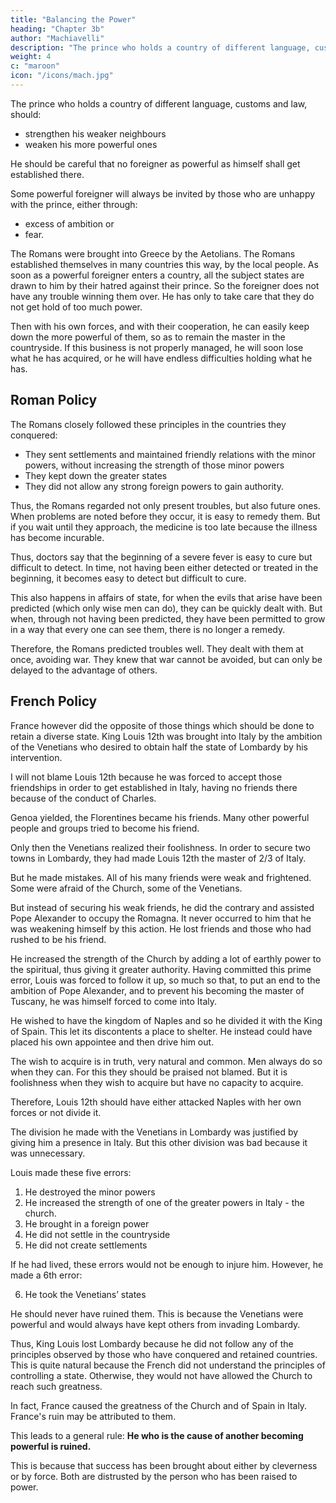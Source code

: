 ```yaml
---
title: "Balancing the Power"
heading: "Chapter 3b"
author: "Machiavelli"
description: "The prince who holds a country of different language, customs and law, should strengthen his weaker neighbours weaken his more powerful ones"
weight: 4
c: "maroon"
icon: "/icons/mach.jpg"
---
```




The prince who holds a country of different language, customs and law, should:
- strengthen his weaker neighbours
- weaken his more powerful ones

He should be careful that no foreigner as powerful as himself shall get established there. 

Some powerful foreigner will always be invited by those who are unhappy with the prince, either through:
- excess of ambition or
- fear. 

The Romans were brought into Greece by the Aetolians. The Romans established themselves in many countries this way, by the <!-- . , and in every other country where they established themselves, they were brought in by the --> local people. 
As soon as a powerful foreigner enters a country, all the subject states are drawn to him by their hatred against their  prince. So the foreigner does not have any trouble winning them over. <!--  to himself, for all of them quickly support the state which he has acquired there. --> He has only to take care that they do not get hold of too much power. 

Then with his own forces, and with their cooperation, he can easily keep down the more powerful of them, so as to remain the master in the countryside. If this business is not properly managed, he will soon lose what he has acquired, or he will have endless difficulties holding what he has.


## Roman Policy

The Romans closely followed these principles in the countries they conquered:
- They sent settlements and maintained friendly relations with the minor powers, without increasing the strength of those minor powers
- They kept down the greater states
- They did not allow any strong foreign powers to gain authority.

Thus, the Romans <!-- did in these instances what all careful princes ought to do, who have to --> regarded not only present troubles, but also future ones. When problems are noted before they occur, it is easy to remedy them. But if you wait until they approach, the medicine is too late because the illness has become incurable. 

Thus, doctors say that the beginning of a severe fever is easy to cure but difficult to detect. In time, not having been either detected or treated in the beginning, it becomes easy to detect but difficult to cure. 

This also happens in affairs of state, for when the evils that arise have been predicted (which only wise men can do), they can be quickly dealt with. But when, through not having been predicted, they have been permitted to grow in a way that every one can see them, there is no longer a remedy. 

Therefore, the Romans predicted troubles well. They dealt with them at once, avoiding war. <!-- , would not let them come to a head. --> They knew that war cannot be avoided, but can only be delayed to the advantage of others.


## French Policy

France however did the opposite of those things which should be done to retain a diverse state. King Louis 12th was brought into Italy by the ambition of the Venetians who desired to obtain half the state of Lombardy by his intervention. 

I will not blame Louis 12th because he was forced to accept those friendships in order to get established in Italy, having no friends there because of the conduct of Charles. 

Genoa yielded, the Florentines became his friends. Many other powerful people and groups tried to become his friend.

Only then the Venetians realized their foolishness.  In order to secure two towns in Lombardy, they had made Louis 12th the master of 2/3 of Italy.

But he made mistakes. All of his many friends were weak and frightened. Some were afraid of the Church, some of the Venetians. 

<!-- He would have succeeded very quickly in his design if in other matters he had not made some mistakes. The king, however, having acquired Lombardy got back at once the authority which the
previous king, Charles, had lost.  -->

<!-- Thus they would always have been forced to stand with him, and because of this he could easily have made himself secure against those who remained powerful. But he was no sooner in Milan than  -->

But instead of securing his weak friends, he did the contrary and assisted Pope Alexander to occupy the Romagna. It never occurred to him that he was weakening himself by this action. He lost friends and those who had rushed to be his friend. 

He increased the strength of the Church by adding a lot of earthly power to the spiritual, thus giving it greater authority. Having committed this prime error, Louis was forced to follow it up, so much so that, to put an end to the ambition of Pope Alexander, and to prevent his becoming the master of Tuscany, he was himself forced to come into Italy.

<!-- As if it were not enough to have given power to the Church, and to have lost his friends,  -->

He wished to have the kingdom of Naples and so he divided it with the King of Spain. This let its discontents a place to shelter. <!-- , and where he was the prime ruler in Italy he takes an associate, with the result that the ambitious of that country and the discontents of his own had somewhere to shelter.  --> He instead could have placed his own appointee and then drive him out. 

<!-- Whereas he could have left in the kingdom his own appointment as king, he drove him out, to put one there who was able to drive him, Louis, out in turn.  -->

The wish to acquire is in truth, very natural and common. Men always do so when they can. For this they should be praised not blamed. But it is foolishness when they wish to acquire but have no capacity to acquire. 

Therefore, Louis 12th should have either attacked Naples with her own forces or not divide it. 

The division he made with the Venetians in Lombardy was justified by giving him a presence in Italy.  But this other division was bad because it was unnecessary. 

Louis made these five errors:

1. He destroyed the minor powers
2. He increased the strength of one of the greater powers in Italy - the church.
3. He brought in a foreign power
4. He did not settle in the countryside
5. He did not create settlements

If he had lived, these errors would not be enough to injure him. However, he made a 6th error:

6. He took the Venetians’ states

He should never have ruined them. This is because the Venetians were powerful and would always have kept others from invading Lombardy.

Thus, King Louis lost Lombardy because he did not follow any of the principles observed by those who have conquered and retained countries. This is quite natural because the French did not understand the principles of controlling a state. Otherwise, they would not have allowed the Church to reach such greatness. 

In fact, France caused the greatness of the Church and of Spain in Italy. France's ruin may be attributed to them. 

This leads to a general rule: **He who is the cause of another becoming powerful is ruined.** 

This is because that success has been brought about either by cleverness or by force. Both are distrusted by the person who has been raised to power.
